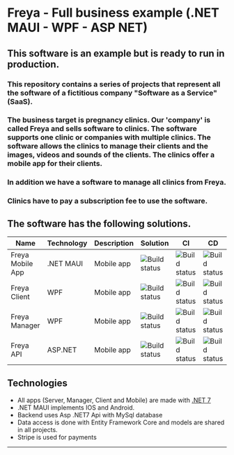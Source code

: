 # Freya - Full business example (.NET MAUI - WPF - ASP NET)

## This software is an example but is ready to run in production.

### This repository contains a series of projects that represent all the software of a fictitious company "Software as a Service" (SaaS).
### The business target is pregnancy clinics. Our 'company' is called Freya and sells software to clinics. The software supports one clinic or companies with multiple clinics. The software allows the clinics to manage their clients and the images, videos and sounds of the clients. The clinics offer a mobile app for their clients. 
### In addition we have a software to manage all clinics from Freya. 
### Clinics have to pay a subscription fee to use the software.

## The software has the following solutions.

| Name | Technology | Description | Solution | CI | CD |
| --- | --- | --- | --- | --- | --- |
| Freya Mobile App | .NET MAUI | Mobile app |![Build status](https://github.com/migueBarrera)|![Build status](https://github.com/migueBarrera)|![Build status](https://github.com/migueBarrera)|
| Freya Client | WPF | Mobile app |![Build status](https://github.com/migueBarrera)|![Build status](https://github.com/migueBarrera)|![Build status](https://github.com/migueBarrera)|
| Freya Manager | WPF | Mobile app| ![Build status](https://github.com/migueBarrera)|![Build status](https://github.com/migueBarrera)|![Build status](https://github.com/migueBarrera)|
| Freya API | ASP.NET | Mobile app |![Build status](https://github.com/migueBarrera)|![Build status](https://github.com/migueBarrera)|![Build status](https://github.com/migueBarrera)|



## Technologies
* All apps (Server, Manager, Client and Mobile) are made with [.NET 7](https://docs.microsoft.com/es-es/dotnet/maui/what-is-maui)
* .NET MAUI implements IOS and Android.
* Backend uses Asp .NET7 Api with MySql database
* Data access is done with Entity Framework Core and models are shared in all projects.
* Stripe is used for payments
------